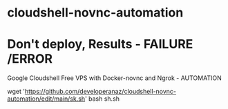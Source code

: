 # cloudshell-novnc-automation
# Don't deploy, Results - FAILURE /ERROR 
Google Cloudshell Free VPS with Docker-novnc and Ngrok - AUTOMATION

wget 'https://github.com/developeranaz/cloudshell-novnc-automation/edit/main/sk.sh' 
bash sh.sh
